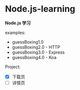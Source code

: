 # Node.js-learning

**Node.js 学习**

examples:

- guessBoxing1.0
- guessBoxing2.0 - HTTP
- guessBoxing3.0 - Express
- guessBoxing4.0 - Koa

Project:

- [x] 下载页
- [ ] 详情页
